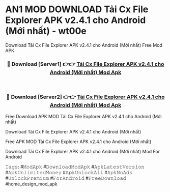 # AN1 MOD DOWNLOAD Tải Cx File Explorer APK v2.4.1 cho Android (Mới nhất) - wt00e
Download Tải Cx File Explorer APK v2.4.1 cho Android (Mới nhất) Free Mod APK

<div align="center">
<h3>🔴 Download [Server1] 👉👉 <a href="https://apk-comot.site?title=Tải_Cx_File_Explorer_APK_v2.4.1_cho_Android_(Mới_nhất)">Tải Cx File Explorer APK v2.4.1 cho Android (Mới nhất) Mod Apk</a></h3><br>

<h3>🔴 Download [Server2] 👉👉 <a href="https://apk-comot.site?title=Tải_Cx_File_Explorer_APK_v2.4.1_cho_Android_(Mới_nhất)">Tải Cx File Explorer APK v2.4.1 cho Android (Mới nhất) Mod Apk</a></h3>
</div>


Free Download APK MOD Tải Cx File Explorer APK v2.4.1 cho Android (Mới nhất)

Download Tải Cx File Explorer APK v2.4.1 cho Android (Mới nhất) 

Free APK MOD Tải Cx File Explorer APK v2.4.1 cho Android (Mới nhất) 

Download Tải Cx File Explorer APK v2.4.1 cho Android (Mới nhất) Mod For Android

𝚃𝚊𝚐𝚜: #𝙼𝚘𝚍𝙰𝚙𝚔 #𝙳𝚘𝚠𝚗𝚕𝚘𝚊𝚍𝙼𝚘𝚍𝙰𝚙𝚔 #𝙰𝚙𝚔𝙻𝚊𝚝𝚎𝚜𝚝𝚅𝚎𝚛𝚜𝚒𝚘𝚗 #𝙰𝚙𝚔𝚄𝚗𝚕𝚒𝚖𝚒𝚝𝚎𝚍𝙼𝚘𝚗𝚎𝚢 #𝙰𝚙𝚔𝚄𝚗𝚕𝚘𝚌𝚔𝙰𝚕𝚕 #𝙰𝚙𝚔𝙽𝚘𝙰𝚍𝚜 #𝚄𝚗𝚕𝚘𝚌𝚔𝙿𝚛𝚎𝚖𝚒𝚞𝚖 #𝙵𝚘𝚛𝙰𝚗𝚍𝚛𝚘𝚒𝚍 #𝙵𝚛𝚎𝚎𝙳𝚘𝚠𝚗𝚕𝚘𝚊𝚍 #home_design_mod_apk